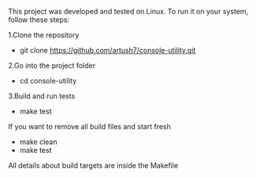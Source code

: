 This project was developed and tested on Linux.
To run it on your system, follow these steps:

1.Clone the repository
- git clone https://github.com/artush7/console-utility.git

2.Go into the project folder
- cd console-utility

3.Build and run tests
- make test

If you want to remove all build files and start fresh 
- make clean
- make test
 
All details about build targets are inside the Makefile
